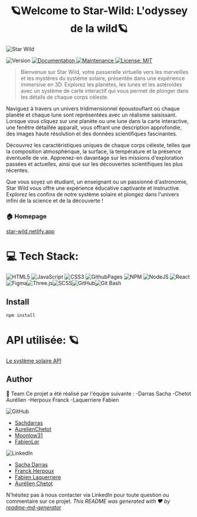 <h1 align="center">🪐Welcome to Star-Wild: L'odyssey de la wild🪐 </h1>
 </h1>
<img src="./client/src/assets/Star-Wild.gif" alt="Star Wild" />
<p>
  <img alt="Version" src="https://img.shields.io/badge/version-v.1-blue.svg?cacheSeconds=2592000" />
  <a href="https://github.com/team3/team3#readme" target="_blank">
    <img alt="Documentation" src="https://img.shields.io/badge/documentation-yes-brightgreen.svg" />
  </a>
  <a href="https://github.com/team3/team3/graphs/commit-activity" target="_blank">
    <img alt="Maintenance" src="https://img.shields.io/badge/Maintained%3F-yes-green.svg" />
  </a>
  <a href="#" target="_blank">
    <img alt="License: MIT" src="https://img.shields.io/github/license/Sachdarras AurelienChetot Moonlow31 FabienLqr/Star-Wild" />
  </a>
</p>

> Bienvenue sur Star Wild, votre passerelle virtuelle vers les merveilles et les mystères du système solaire, présentée dans une expérience immersive en 3D. Explorez les planètes, les lunes et les astéroïdes avec un système de carte interactif qui vous permet de plonger dans les détails de chaque corps céleste.

Naviguez à travers un univers tridimensionnel époustouflant où chaque planète et chaque lune sont représentées avec un réalisme saisissant. Lorsque vous cliquez sur une planète ou une lune dans la carte interactive, une fenêtre détaillée apparaît, vous offrant une description approfondie, des images haute résolution et des données scientifiques fascinantes.

Découvrez les caractéristiques uniques de chaque corps céleste, telles que la composition atmosphérique, la surface, la température et la présence éventuelle de vie. Apprenez-en davantage sur les missions d'exploration passées et actuelles, ainsi que sur les découvertes scientifiques les plus récentes.

Que vous soyez un étudiant, un enseignant ou un passionné d'astronomie, Star Wild vous offre une expérience éducative captivante et instructive. Explorez les confins de notre système solaire et plongez dans l'univers infini de la science et de la découverte !

### 🏠 Homepage

[star-wild.netlify.app](https://star-wild.netlify.app/)

# 💻 Tech Stack:

![HTML5](https://img.shields.io/badge/html5-%23E34F26.svg?style=plastic&logo=html5&logoColor=white) ![JavaScript](https://img.shields.io/badge/javascript-%23323330.svg?style=plastic&logo=javascript&logoColor=%23F7DF1E) ![CSS3](https://img.shields.io/badge/css3-%231572B6.svg?style=plastic&logo=css3&logoColor=white) ![GithubPages](https://img.shields.io/badge/github%20pages-121013?style=plastic&logo=github&logoColor=white) ![NPM](https://img.shields.io/badge/NPM-%23CB3837.svg?style=plastic&logo=npm&logoColor=white) ![NodeJS](https://img.shields.io/badge/node.js-6DA55F?style=plastic&logo=node.js&logoColor=white) ![React](https://img.shields.io/badge/react-%2320232a.svg?style=plastic&logo=react&logoColor=%2361DAFB) ![Figma](https://img.shields.io/badge/figma-%23F24E1E.svg?style=plastic&logo=figma&logoColor=white)![Three.js](https://img.shields.io/badge/Three.js-%23000000.svg?style=plastic&logo=three.js&logoColor=white)![SCSS](https://img.shields.io/badge/SCSS-%23CC6699.svg?style=plastic&logo=sass&logoColor=white)![GitHub](https://img.shields.io/badge/GitHub-%23181717.svg?style=plastic&logo=github&logoColor=white)![Git Bash](https://img.shields.io/badge/Git_Bash-%23121013.svg?style=plastic&logo=git&logoColor=white)

## Install

```sh
npm install
```

# API utilisée: 🪐

[Le système solaire API](https://api.le-systeme-solaire.net/)

## Author

👤 Team
Ce projet a été réalisé par l'équipe suivante :
-Darras Sacha
-Chetot Aurélien
-Herpoux Franck
-Laquerriere Fabien

![GitHub](https://img.shields.io/badge/GitHub-%23181717.svg?style=plastic&logo=github&logoColor=white)

- [Sachdarras](https://github.com/Sachdarras)
- [AurelienChetot](https://github.com/AurelienChetot)
- [Moonlow31](https://github.com/Moonlow31)
- [FabienLqr](https://github.com/FabienLqr)

![LinkedIn](https://img.shields.io/badge/LinkedIn-%230077B5.svg?style=plastic&logo=linkedin&logoColor=white)

- [Sacha Darras](https://www.linkedin.com/in/sacha-darras/)
- [Franck Herpoux](https://www.linkedin.com/in/franck-herpoux/)
- [Fabien Laquerriere](https://www.linkedin.com/in/fabien-laquerriere)
- [Aurélien Chetot](https://www.linkedin.com/in/aur%C3%A9lien-chetot-6861852b2/)

N'hésitez pas à nous contacter via LinkedIn pour toute question ou commentaire sur ce projet.
_This README was generated with ❤️ by [readme-md-generator](https://github.com/kefranabg/readme-md-generator)_
